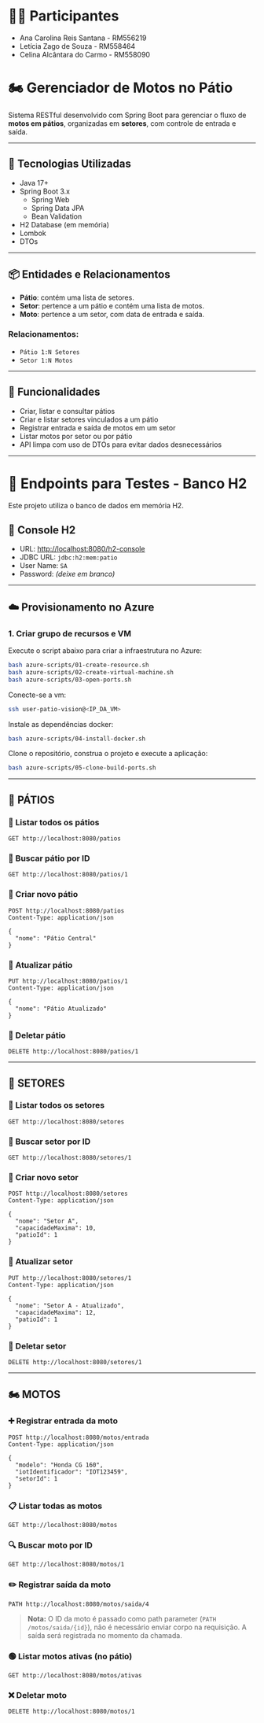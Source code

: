 # 👩‍💻 Participantes

- Ana Carolina Reis Santana - RM556219
- Letícia Zago de Souza - RM558464
- Celina Alcântara do Carmo - RM558090


# 🏍️ Gerenciador de Motos no Pátio

Sistema RESTful desenvolvido com Spring Boot para gerenciar o fluxo de **motos em pátios**, organizadas em **setores**, com controle de entrada e saída.

---

## 🚀 Tecnologias Utilizadas

- Java 17+
- Spring Boot 3.x
  - Spring Web
  - Spring Data JPA
  - Bean Validation
- H2 Database (em memória)
- Lombok
- DTOs
---

## 📦 Entidades e Relacionamentos

- **Pátio**: contém uma lista de setores.
- **Setor**: pertence a um pátio e contém uma lista de motos.
- **Moto**: pertence a um setor, com data de entrada e saída.

### Relacionamentos:
- `Pátio 1:N Setores`
- `Setor 1:N Motos`

---

## 🎯 Funcionalidades

- Criar, listar e consultar pátios
- Criar e listar setores vinculados a um pátio
- Registrar entrada e saída de motos em um setor
- Listar motos por setor ou por pátio
- API limpa com uso de DTOs para evitar dados desnecessários

---

# 📡 Endpoints para Testes - Banco H2

Este projeto utiliza o banco de dados em memória H2.

## 🎯 Console H2
- URL: [http://localhost:8080/h2-console](http://localhost:8080/h2-console)
- JDBC URL: `jdbc:h2:mem:patio`
- User Name: `SA`
- Password: *(deixe em branco)*

---

## ☁️ Provisionamento no Azure

### 1. Criar grupo de recursos e VM

Execute o script abaixo para criar a infraestrutura no Azure:

```bash
bash azure-scripts/01-create-resource.sh
bash azure-scripts/02-create-virtual-machine.sh
bash azure-scripts/03-open-ports.sh
```

Conecte-se a vm:
```bash
ssh user-patio-vision@<IP_DA_VM>
```

Instale as dependências docker:

```bash
bash azure-scripts/04-install-docker.sh
```

Clone o repositório, construa o projeto e execute a aplicação:
```bash
bash azure-scripts/05-clone-build-ports.sh
```

---

## 🏢 PÁTIOS

### 🔹 Listar todos os pátios
```http
GET http://localhost:8080/patios
```

### 🔹 Buscar pátio por ID
```http
GET http://localhost:8080/patios/1
```

### 🔹 Criar novo pátio
```http
POST http://localhost:8080/patios
Content-Type: application/json

{
  "nome": "Pátio Central"
}
```

### 🔹 Atualizar pátio
```http
PUT http://localhost:8080/patios/1
Content-Type: application/json

{
  "nome": "Pátio Atualizado"
}
```

### 🔹 Deletar pátio
```http
DELETE http://localhost:8080/patios/1
```

---

## 🧱 SETORES

### 🔹 Listar todos os setores
```http
GET http://localhost:8080/setores
```

### 🔹 Buscar setor por ID
```http
GET http://localhost:8080/setores/1
```

### 🔹 Criar novo setor
```http
POST http://localhost:8080/setores
Content-Type: application/json

{
  "nome": "Setor A",
  "capacidadeMaxima": 10,
  "patioId": 1
}
```

### 🔹 Atualizar setor
```http
PUT http://localhost:8080/setores/1
Content-Type: application/json

{
  "nome": "Setor A - Atualizado",
  "capacidadeMaxima": 12,
  "patioId": 1
}
```

### 🔹 Deletar setor
```http
DELETE http://localhost:8080/setores/1
```

---

## 🏍️ MOTOS

### ➕ Registrar entrada da moto
```http
POST http://localhost:8080/motos/entrada
Content-Type: application/json

{
  "modelo": "Honda CG 160",
  "iotIdentificador": "IOT123459",
  "setorId": 1
}
```

### 📋 Listar todas as motos
```http
GET http://localhost:8080/motos
```

### 🔍 Buscar moto por ID
```http
GET http://localhost:8080/motos/1
```

### ✏️ Registrar saída da moto
```http
PATH http://localhost:8080/motos/saida/4
```
> **Nota:** O ID da moto é passado como path parameter (`PATH /motos/saida/{id}`), não é necessário enviar corpo na requisição. A saída será registrada no momento da chamada.

### 🟢 Listar motos ativas (no pátio)
```http
GET http://localhost:8080/motos/ativas
```

### ❌ Deletar moto
```http
DELETE http://localhost:8080/motos/1
```
